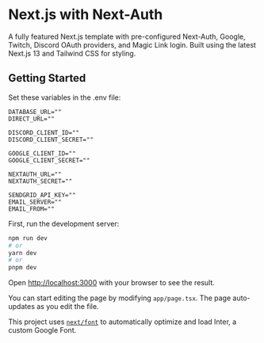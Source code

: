 # Next.js with Next-Auth

A fully featured Next.js template with pre-configured Next-Auth, Google, Twitch, Discord OAuth providers, and Magic Link login. Built using the latest Next.js 13 and Tailwind CSS for styling.

## Getting Started

Set these variables in the .env file:
```
DATABASE_URL=""
DIRECT_URL=""

DISCORD_CLIENT_ID=""
DISCORD_CLIENT_SECRET=""

GOOGLE_CLIENT_ID=""
GOOGLE_CLIENT_SECRET=""

NEXTAUTH_URL=""
NEXTAUTH_SECRET=""

SENDGRID_API_KEY=""
EMAIL_SERVER=""
EMAIL_FROM=""
```

First, run the development server:

```bash
npm run dev
# or
yarn dev
# or
pnpm dev
```

Open [http://localhost:3000](http://localhost:3000) with your browser to see the result.

You can start editing the page by modifying `app/page.tsx`. The page auto-updates as you edit the file.

This project uses [`next/font`](https://nextjs.org/docs/basic-features/font-optimization) to automatically optimize and load Inter, a custom Google Font.
